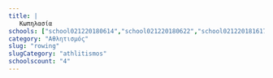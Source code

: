 ```yaml
---
title: |
   Κωπηλασία
schools: ["school021220180614","school021220180622","school021220181617",""]
category: "Αθλητισμός"
slug: "rowing"
slugCategory: "athlitismos"
schoolscount: "4"
---
```


